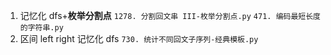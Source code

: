 1. 记忆化 dfs+**枚举分割点**
   `1278. 分割回文串 III-枚举分割点.py`
   `471. 编码最短长度的字符串.py`
2. 区间 left right 记忆化 dfs
   `730. 统计不同回文子序列-经典模板.py`
